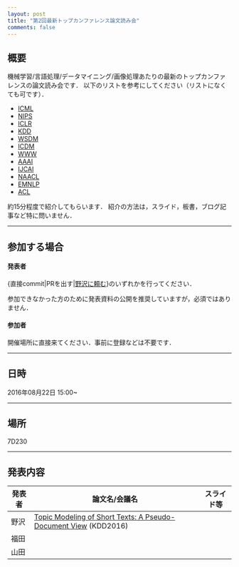 ```yaml
---
layout: post
title: "第2回最新トップカンファレンス論文読み会"
comments: false
---
```


## 概要

機械学習/言語処理/データマイニング/画像処理あたりの最新のトップカンファレンスの論文読み会です．
以下のリストを参考にしてください（リストになくても可です）．

- [ICML](http://jmlr.org/proceedings/papers/v48/)
- [NIPS](https://nips.cc/Conferences/2015/AcceptedPapers)
- [ICLR](http://www.iclr.cc/doku.php?id=iclr2016:main)
- [KDD](http://www.kdd.org/kdd2016/program/accepted-papers)
- [WSDM](http://www.wsdm-conference.org/2016/accepted-papers.html)
- [ICDM](http://icdm2015.stonybrook.edu/program/accepted-papers)
- [WWW](http://www2016.net/proceedings/forms/proceedings.htm)
- [AAAI](http://www.aaai.org/Library/AAAI/aaai16contents.php)
- [IJCAI](http://ijcai-16.org/index.php/welcome/view/accepted_papers)
- [NAACL](http://aclweb.org/anthology/N/N16/)
- [EMNLP](http://www.emnlp2016.net/accepted-papers.html)
- [ACL](http://acl2016.org/index.php?article_id=68)

約15分程度で紹介してもらいます．
紹介の方法は，スライド，板書，ブログ記事など特に問いません．

- - - 

## 参加する場合

#### 発表者

{直接commit\|PRを出す\|[野沢に頼む](mailto:k_nzw@klis.tsukuba.ac.jp)}のいずれかを行ってください．

参加できなかった方のために発表資料の公開を推奨していますが，必須ではありません．

#### 参加者

開催場所に直接来てください．事前に登録などは不要です．

- - - 

## 日時

2016年08月22日 15:00~

- - - 

## 場所

7D230

- - - 

## 発表内容


| 発表者 | 論文名/会議名 | スライド等 |
|--------|---------------|------------|
| 野沢 | [Topic Modeling of Short Texts: A Pseudo-Document View](http://www.kdd.org/kdd2016/subtopic/view/topic-modeling-of-short-texts-a-pseudo-document-view) (KDD2016)| |
| 福田 | | |
| 山田 | | |
